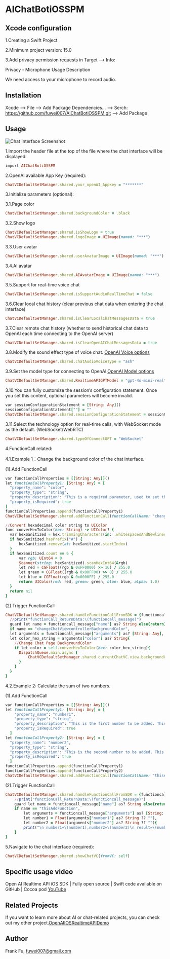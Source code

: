 # AIChatBotiOSSPM

## Xcode configuration

1.Creating a Swift Project

2.Minimum project version: 15.0

3.Add privacy permission requests in Target –> Info:

  Privacy - Microphone Usage Description
  
  We need access to your microphone to record audio.

## Installation

Xcode --> File --> Add Package Dependencies... --> Serch: https://github.com/fuwei007/AIChatBotiOSSPM.git --> Add Package


## Usage
![Chat Interface Screenshot](Sources/Assets/ChatShot.png)

1.Import the header file at the top of the file where the chat interface will be displayed:
```ruby
import AIChatBotiOSSPM
```

2.OpenAI available App Key (required):
```ruby
ChatVCDefaultSetManager.shared.your_openAI_Appkey = "*******"
```

3.Initialize parameters (optional):

  3.1.Page color
  ```ruby
  ChatVCDefaultSetManager.shared.backgroundColor = .black
  ```
  
  3.2.Show logo
  ```ruby
  ChatVCDefaultSetManager.shared.isShowLogo = true
  ChatVCDefaultSetManager.shared.logoImage = UIImage(named: "***")
  ```
  
  3.3.User avatar
  ```ruby
  ChatVCDefaultSetManager.shared.userAvatarImage = UIImage(named: "***")
  ```
  
  3.4.AI avatar
  ```ruby
  ChatVCDefaultSetManager.shared.AIAvatarImage = UIImage(named: "***")
  ```
  
  3.5.Support for real-time voice chat
  ```ruby
  ChatVCDefaultSetManager.shared.isSupportAudioRealTimeChat = false
  ```
  
  3.6.Clear local chat history (clear previous chat data when entering the chat interface)
  ```ruby
  ChatVCDefaultSetManager.shared.isClearLocalChatMessagesData = true
  ```
  
  3.7.Clear remote chat history (whether to send historical chat data to OpenAI each time connecting to the OpenAI server)
  ```ruby
  ChatVCDefaultSetManager.shared.isClearOpenAIChatMessagesData = true
  ```
  
  3.8.Modify the sound effect type of voice chat. [OpenAI Voice options](https://platform.openai.com/docs/guides/text-to-speech#voice-options)
  ```ruby
  ChatVCDefaultSetManager.shared.chatAudioVoiceType = "ash"
  ```
  
  3.9.Set the model type for connecting to OpenAI.[OpenAI Model options](https://platform.openai.com/docs/guides/realtime#get-started-with-the-realtime-api)
  ```ruby
  ChatVCDefaultSetManager.shared.RealtimeAPIGPTModel = "gpt-4o-mini-realtime-preview-2024-12-17"
  ```
  
  3.10.You can fully customize the session’s configuration statement. Once you set this content, optional parameters will become invalid.
  ```ruby
  var sessionConfigurationStatement = [String: Any]()
  sessionConfigurationStatement[""] = ""
  ChatVCDefaultSetManager.shared.sessionConfigurationStatement = sessionConfigurationStatement
  ```
  
  3.11.Select the technology option for real-time calls, with WebSocket mode as the default. (WebSocket/WebRTC)
  ```ruby
  ChatVCDefaultSetManager.shared.typeOfConnectGPT = "WebSocket"
  ```
  
4.FunctionCall related:

  4.1.Example 1：Change the background color of the chat interface.
  
  (1).Add FunctionCall
  ```ruby
  var functionCallProperties = [[String: Any]]()
  let functionCallProperty1: [String: Any] = [
    "property_name": "color",
    "property_type": "string",
    "property_description": "This is a required parameter, used to set the page background color. When returning the parameter, please return its hexadecimal value.",
    "property_isRequired": true
  ]
  functionCallProperties.append(functionCallProperty1)
  ChatVCDefaultSetManager.shared.addFunctionCall(functionCallName: "changeChatViewcontrollerBackgroundColor", functionCallDescription: "Change the background color of the chat interface", functionCallProperties: functionCallProperties)
  
  //Convert hexadecimal color string to UIColor
  func converHexToColor(hex: String) -> UIColor? {
    var hexSanitized = hex.trimmingCharacters(in: .whitespacesAndNewlines)
    if hexSanitized.hasPrefix("#") {
        hexSanitized.remove(at: hexSanitized.startIndex)
    }
    if hexSanitized.count == 6 {
        var rgb: UInt64 = 0
        Scanner(string: hexSanitized).scanHexInt64(&rgb)
        let red = CGFloat((rgb & 0xFF0000) >> 16) / 255.0
        let green = CGFloat((rgb & 0x00FF00) >> 8) / 255.0
        let blue = CGFloat(rgb & 0x0000FF) / 255.0
        return UIColor(red: red, green: green, blue: blue, alpha: 1.0)
    }
    return nil
  }
  ```
  
  (2).Trigger FunctionCall
  ```ruby
  ChatVCDefaultSetManager.shared.handleFunctionCallFromSDK = {functioncall_message in
    //print("functionCall_ReturnData:\(functioncall_message)")
    guard let name = functioncall_message["name"] as? String else{return}
    if name == "changeChatViewcontrollerBackgroundColor",
    let arguments = functioncall_message["arguments"] as? [String: Any],
    let color_hex_string = arguments["color"] as? String{
      //Change Chat Page BackgroundColor
      if let color = self.converHexToColor(hex: color_hex_string){
        DispatchQueue.main.async {
            ChatVCDefaultSetManager.shared.currentChatVC.view.backgroundColor = color
        }
      }
    }
  }
  ```
  
  4.2.Example 2: Calculate the sum of two numbers.
  
  (1).Add FunctionCall
  ```ruby
  var functionCallProperties = [[String: Any]]()
  let functionCallProperty1: [String: Any] = [
      "property_name": "number1",
      "property_type": "string",
      "property_description": "This is the first number to be added. This data must be obtained. If this parameter is missing, please ask me: What is the first number?",
      "property_isRequired": true
    ]
  let functionCallProperty2: [String: Any] = [
    "property_name": "number2",
    "property_type": "string",
    "property_description": "This is the second number to be added. This data must be obtained. If this parameter is missing, please ask me: What is the second number?",
    "property_isRequired": true
    ]
  functionCallProperties.append(functionCallProperty1)
  functionCallProperties.append(functionCallProperty2)
  ChatVCDefaultSetManager.shared.addFunctionCall(functionCallName: "thisAddFunction", functionCallDescription: "Please perform addition. Both parameter numbers must be obtained. Once both numbers are retrieved, please directly return their sum.", functionCallProperties: functionCallProperties)
  ```
  
  (2).Trigger FunctionCall
  ```ruby
  ChatVCDefaultSetManager.shared.handleFunctionCallFromSDK = {functioncall_message in
      //print("functionCall_ReturnData:\(functioncall_message)")
      guard let name = functioncall_message["name"] as? String else{return}
      if name == "thisAddFunction",
          let arguments = functioncall_message["arguments"] as? [String: Any],
          let number1 = Float(arguments["number1"] as? String ?? ""),
          let number2 = Float(arguments["number2"] as? String ?? ""){
          print("\n number1=\(number1),number2=\(number2)\n result=\(number1+number2)")
      }
  }
  ```
    
5.Navigate to the chat interface (required):
  ```ruby
  ChatVCDefaultSetManager.shared.showChatVC(fromVC: self)
  ```
  
## Specific usage video

Open AI Realtime API iOS SDK | Fully open source | Swift code available on GitHub | Cocoa pod [YouTube](https://youtu.be/3HC1VeaPhRo)

## Related Projects

If you want to learn more about AI or chat-related projects, you can check out my other project.[OpenAIIOSRealtimeAPIDemo](https://github.com/fuwei007/OpenAIIOSRealtimeAPIDemo)

## Author

Frank Fu, fuwei007@gmail.com




